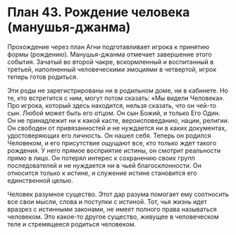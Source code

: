 # План 43. Рождение человека (манушья-джанма)

Прохождение через план Агни подготавливает игрока к принятию формы (рождению). Манушья-джанма отмечает завершение этого события. Зачатый во второй чакре, вскормленный и воспитанный в третьей, наполненный человеческими эмоциями в четвертой, игрок теперь готов родиться.

Эти роды не зарегистрированы ни в родильном доме, ни в кабинете. Но те, кто встретится с ним, могут потом сказать: «Мы видели Человека». Про игрока, который здесь находится, нельзя сказать, что он чей-то сын. Любой может быть его отцом. Он сын Божий, и только Его Один. Он не принадлежит ни к какой касте, вероисповеданию, нации, религии. Он свободен от привязанностей и не нуждается ни в каких документах, удостоверяющих его личность. Он нашел себя. Теперь он родился Человеком, и его присутствие ощущают все, кто только ждет такого рождения. У него прямое восприятие истины, он смотрит реальности прямо в лицо. Он потерял интерес к сохранению своих групп последователей и не нуждается ни в чьей благосклонности. Он относится только к истине, и служение истине становится его единственной целью.

Человек разумное существо. Этот дар разума помогает ему соотносить все свои мысли, слова и поступки с истиной. Тот, чья жизнь идет вразрез с истинными законами, не имеет полного права называться человеком. Это какое-то другое существо, живущее в человеческом теле и стремящееся родиться человеком.
